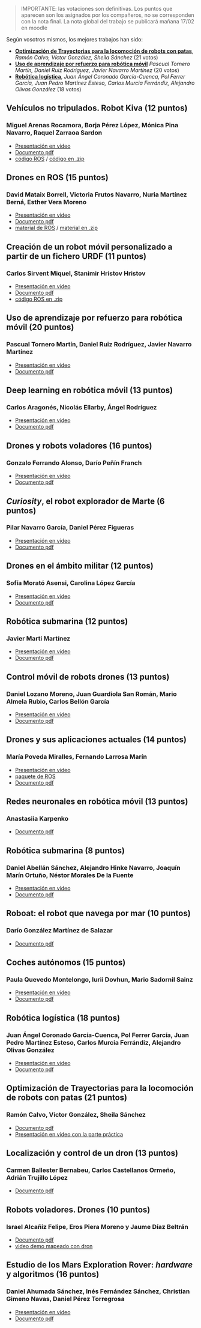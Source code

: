 
> IMPORTANTE: las votaciones son definitivas. Los puntos que aparecen son los asignados por los compañeros, no se corresponden con la nota final. La nota global del trabajo se publicará mañana 17/02 en moodle

Según vosotros mismos, los mejores trabajos han sido:

- [**Optimización de Trayectorias para la locomoción de robots con patas**](#uno), _Ramón Calvo, Víctor González, Sheila Sánchez_ (21 votos)
- [**Uso de aprendizaje por refuerzo para robótica móvil**](#dos)
_Pascual Tornero Martín, Daniel Ruiz Rodríguez, Javier Navarro Martínez_ (20 votos)
- [**Robótica logística**](#tres), _Juan Ángel Coronado García-Cuenca, Pol Ferrer García, Juan Pedro Martínez Esteso, Carlos Murcia Ferrándiz, Alejandro Olivas González_ (18 votos)


## Vehículos no tripulados. Robot Kiva **(12 puntos)**
### Miguel Arenas Rocamora, Borja Pérez López, Mónica Pina Navarro, Raquel Zarraoa Sardon

- [Presentación en video](https://drive.google.com/file/d/1-mtoZPpNgj2g2rj_pondnD2xYokZJ2Wm/view?usp=sharing)
- [Documento pdf](kiva/vnt.pdf)
- [código ROS](https://github.com/ottocol/trabajos_grupo_rm_2021/tree/main/kiva/paquetesROS) / [código en .zip](kiva/paquetesROS.zip)

## Drones en ROS **(15 puntos)**
### David Mataix Borrell, Victoria Frutos Navarro, Nuria Martínez Berná, Esther Vera Moreno

- [Presentación en video](https://drive.google.com/file/d/1X2xLRyJl0wmDqlmIJh5t4tb_BAUO7lOC/view?usp=sharing)
- [Documento pdf](drones_en_ROS/Memoria_proyecto_drones.pdf)
- [material de ROS](https://github.com/ottocol/trabajos_grupo_rm_2021/tree/main/drones_en_ROS/material_ROS) / [material en .zip](drones_en_ROS/material_ROS.zip)

## Creación de un robot móvil personalizado a partir de un fichero URDF **(11 puntos)**
### Carlos Sirvent Miquel, Stanimir Hristov Hristov

- [Presentación en video](https://drive.google.com/file/d/1KzasEPV9UcJ0olEOiQzYfr-Vi7yVaIJR/view?usp=sharing)
- [Documento pdf](urdf/robot_personalizado.pdf)
- [código ROS en .zip](urdf/own_movile_robot.zip)

## Uso de aprendizaje por refuerzo para robótica móvil **(20 puntos)**<a name="dos"></a>
### Pascual Tornero Martín, Daniel Ruiz Rodríguez, Javier Navarro Martínez

- [Presentación en video](refuerzo/RobotsMoviles.mp4)
- [Documento pdf](refuerzo/Trabajo.pdf)

## Deep learning en robótica móvil **(13 puntos)**
### Carlos Aragonés, Nicolás Ellarby, Ángel Rodríguez

- [Presentación en video](https://drive.google.com/file/d/1AVoeOJEQKuVG-WWOuK1_ICO4YMLnkJx3/view?usp=sharing)
- [Documento pdf](deep_learning/deep_learning_en_robotica_movil.pdf)

## Drones y robots voladores **(16 puntos)**
### Gonzalo Ferrando Alonso, Darío Peñín Franch

- [Presentación en video](https://drive.google.com/file/d/1ATEbTN8eCQ7qLqfO7MbKosRhFFPI1pNF/view?usp=sharing)
- [Documento pdf](drones_y_robots_voladores/Trabajo_robots_moviles.pdf)

## *Curiosity*, el robot explorador de Marte **(6 puntos)**
### Pilar Navarro García, Daniel Pérez Figueras

- [Presentación en video](curiosity/Presentacion.mp4)
- [Documento pdf](curiosity/informe.pdf)

## Drones en el ámbito militar **(12 puntos)**
### Sofía Morató Asensi, Carolina López García

- [Presentación en video](https://drive.google.com/file/d/11-gQD9l51o37bgpGV9xUZ_C4BZ0dKnwK/view)
- [Documento pdf](drones_militares/TrabajoTeorico.pdf)

## Robótica submarina **(12 puntos)**
### Javier Martí Martínez 

- [Presentación en video](https://drive.google.com/file/d/1GwJI8j5I-SF8ga8W6mPbSIVepVm_z0JX/view?usp=sharing)
- [Documento pdf](robotica_submarina/robotica_submarina.pdf)

## Control móvil de robots drones **(13 puntos)**
### Daniel Lozano Moreno, Juan Guardiola San Román, Mario Almela Rubio, Carlos Bellón García

- [Presentación en video](https://drive.google.com/file/d/1nVJromUvHwTRfu6cHFyYDAumiZGCFkQD/view?usp=sharing)
- [Documento pdf](control_movil_drones/control_movil_robots_drones.pdf)

## Drones y sus aplicaciones actuales **(14 puntos)**
### María Poveda Miralles, Fernando Larrosa Marín

- [Presentación en video](https://drive.google.com/file/d/1OKT33Oq-T7KYIwvGJPCoRVsdwG9ZbqIJ/view?usp=sharing)
- [paquete de ROS](https://drive.google.com/drive/folders/1czGiRvUhSnbhS9zatwLBUTWwqR04EARQ?usp=sharing)
- [Documento pdf](drones_y_aplicaciones/TrabajoDrones.pdf)

## Redes neuronales en robótica móvil **(13 puntos)**
### Anastasiia Karpenko

- [Documento pdf](redes_neuronales/trabajo.pdf)

## Robótica submarina **(8 puntos)**
### Daniel Abellán Sánchez, Alejandro Hinke Navarro, Joaquín Marín Ortuño, Néstor Morales De la Fuente

- [Presentación en video](https://drive.google.com/file/d/1xVryi8OsHiBScDy9tpoShawNKyKUvJ9y/view?usp=sharing)
- [Documento pdf](robotica_submarina_2/InformeRobotsMovilesTeoria.pdf)

## Roboat: el robot que navega por mar **(10 puntos)**
### Darío González Martínez de Salazar

- [Documento pdf](roboat/Trabajo_Roboat.pdf)

## Coches autónomos **(15 puntos)**
### Paula Quevedo Montelongo, Iurii Dovhun, Mario Sadornil Sainz

- [Presentación en video](https://drive.google.com/file/d/1UUU04myBCywxAp7jcLujMWzO7xN1p6To/view?usp=sharing)
- [Documento pdf](coches_autonomos/RMteo.pdf)

## Robótica logística **(18 puntos)** <a name="tres"></a>
### Juan Ángel Coronado García-Cuenca, Pol Ferrer García, Juan Pedro Martínez Esteso, Carlos Murcia Ferrándiz, Alejandro Olivas González

- [Presentación en video](https://youtu.be/yW2ZFh694hE)
- [Documento pdf](logistica/Informe.pdf)

## Optimización de Trayectorias para la locomoción de robots con patas **(21 puntos)**<a name="uno"></a>
### Ramón Calvo, Víctor González, Sheila Sánchez

- [Documento pdf](optimizacion/trabajo.pdf)
- [Presentación en video con la parte práctica](https://www.youtube.com/watch?v=KKZSU_rd8V0) 

## Localización y control de un dron **(13 puntos)**
### Carmen Ballester Bernabeu, Carlos Castellanos Ormeño, Adrián Trujillo López

- [Documento pdf](localizacion_control_dron/trabajo.pdf)


## Robots voladores. Drones **(10 puntos)**
### Israel Alcañiz Felipe, Eros Piera Moreno y Jaume Díaz Beltrán

- [Documento pdf](drones_2/drones.pdf)
- [video demo mapeado con dron](https://drive.google.com/file/d/1CsGinvgtLyCvU9WyeCJv7LFQlN0fVLFX/view)

## Estudio de los Mars Exploration Rover: *hardware* y algoritmos **(16 puntos)**
### Daniel Ahumada Sánchez, Inés Fernández Sánchez, Christian Gimeno Navas,  Daniel Pérez Torregrosa

- [Presentación en video](https://drive.google.com/drive/folders/1AkuaGgPH61i-xq9HuWROZnawY9whBVRn?usp=sharing)
- [Documento pdf](rovers/rovers.pdf)



